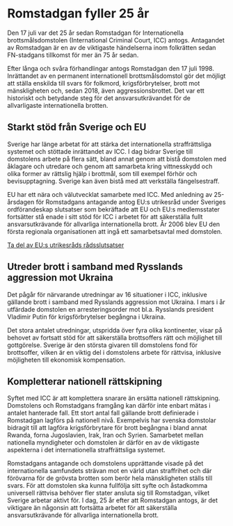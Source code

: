 # Romstadgan fyller 25 år

Den 17 juli var det 25 år sedan Romstadgan för Internationella brottsmålsdomstolen (International Criminal Court, ICC) antogs. Antagandet av Romstadgan är en av de viktigaste händelserna inom folkrätten sedan FN-stadgans tillkomst för mer än 75 år sedan.

Efter långa och svåra förhandlingar antogs Romstadgan den 17 juli 1998. Inrättandet av en permanent internationell brottsmålsdomstol gör det möjligt att ställa enskilda till svars för folkmord, krigsförbrytelser, brott mot mänskligheten och, sedan 2018, även aggressionsbrottet. Det var ett historiskt och betydande steg för det ansvarsutkrävandet för de allvarligaste internationella brotten.

## Starkt stöd från Sverige och EU

Sverige har länge arbetat för att stärka det internationella straffrättsliga systemet och stöttade inrättandet av ICC. I dag bidrar Sverige till domstolens arbete på flera sätt, bland annat genom att bistå domstolen med åklagare och utredare och genom att samarbeta kring vittnesskydd och olika former av rättslig hjälp i brottmål, som till exempel förhör och bevisupptagning. Sverige kan även bistå med att verkställa fängelsestraff.

EU har ett nära och välutvecklat samarbete med ICC. Med anledning av 25-årsdagen för Romstadgans antagande antog EU:s utrikesråd under Sveriges ordförandeskap slutsatser som bekräftade att EU och EU:s medlemsstater fortsätter stå enade i sitt stöd för ICC i arbetet för att säkerställa fullt ansvarsutkrävande för allvarliga internationella brott. År 2006 blev EU den första regionala organisationen att ingå ett samarbetsavtal med domstolen.

[Ta del av EU:s utrikesråds rådsslutsatser](https://data.consilium.europa.eu/doc/document/ST-11082-2023-INIT/en/pdf "Ta del av EU:s utrikesråds rådsslutsatser ")

## Utreder brott i samband med Rysslands aggression mot Ukraina

Det pågår för närvarande utredningar av 16 situationer i ICC, inklusive gällande brott i samband med Rysslands aggression mot Ukraina. I mars i år utfärdade domstolen en arresteringsorder mot bl.a. Rysslands president Vladimir Putin för krigsförbrytelser begångna i Ukraina.

Det stora antalet utredningar, utspridda över fyra olika kontinenter, visar på behovet av fortsatt stöd för att säkerställa brottsoffers rätt och möjlighet till gottgörelse. Sverige är den största givaren till domstolens fond för brottsoffer, vilken är en viktig del i domstolens arbete för rättvisa, inklusive möjligheten till ekonomisk kompensation.

## Kompletterar nationell rättskipning

Syftet med ICC är att komplettera snarare än ersätta nationell rättskipning. Domstolens och Romstadgans framgång kan därför inte enbart mätas i antalet hanterade fall. Ett stort antal fall gällande brott definierade i Romstadgan lagförs på nationell nivå. Exempelvis har svenska domstolar bidragit till att lagföra krigsförbrytare för brott begångna i bland annat Rwanda, forna Jugoslavien, Irak, Iran och Syrien. Samarbetet mellan nationella myndigheter och domstolen är därför en av de viktigaste aspekterna i det internationella straffrättsliga systemet.

Romstadgans antagande och domstolens upprättande visade på det internationella samfundets strävan mot en värld utan straffrihet och där förövarna för de grövsta brotten som berör hela mänskligheten ställs till svars. För att domstolen ska kunna fullfölja sitt syfte och åstadkomma universell rättvisa behöver fler stater ansluta sig till Romstadgan, vilket Sverige arbetar aktivt för. I dag, 25 år efter att Romstadgan antogs, är det viktigare än någonsin att fortsätta arbetet för att säkerställa ansvarsutkrävande för allvarliga internationella brott.
